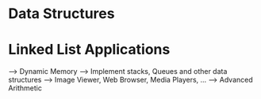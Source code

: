 # Data Structures ############################################
# Linked List Applications ###################################
  --> Dynamic Memory
  --> Implement stacks, Queues and other data structures
  --> Image Viewer, Web Browser, Media Players, ...
  --> Advanced Arithmetic
